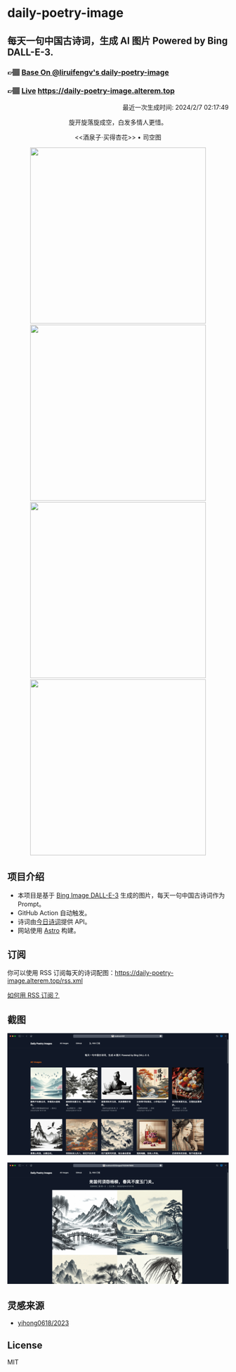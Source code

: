 
# daily-poetry-image

## 每天一句中国古诗词，生成 AI 图片 Powered by Bing DALL-E-3.

### 👉🏽 [Base On @liruifengv's daily-poetry-image](https://github.com/liruifengv/daily-poetry-image)

### 👉🏽 [Live](https://daily-poetry-image.alterem.top/) https://daily-poetry-image.alterem.top

<p align="right">
  最近一次生成时间: 2024/2/7 02:17:49
</p>
<p align="center">
旋开旋落旋成空，白发多情人更惜。
</p>
<p align="center">
<<酒泉子·买得杏花>> • 司空图
</p>
<p align="center">
<img src="https://tse2.mm.bing.net/th/id/OIG3.ZiKicBMu3Rpci0u9MjQb" height="400" width="400" />
<img src="https://tse3.mm.bing.net/th/id/OIG3.mJ1oQm56OzW5G0eQhZ9s" height="400" width="400" />
<img src="https://tse3.mm.bing.net/th/id/OIG3.OP715bfKBkGF71kchZlK" height="400" width="400" />
<img src="https://tse4.mm.bing.net/th/id/OIG3.nQ1z5uW6jlZ8Ml3jCasu" height="400" width="400" />
</p>

## 项目介绍

-   本项目是基于 [Bing Image DALL-E-3](https://www.bing.com/images/create) 生成的图片，每天一句中国古诗词作为 Prompt。
-   GitHub Action 自动触发。
-   诗词由[今日诗词](https://www.jinrishici.com/)提供 API。
-   网站使用 [Astro](https://astro.build) 构建。

## 订阅

你可以使用 RSS 订阅每天的诗词配图：https://daily-poetry-image.alterem.top/rss.xml

[如何用 RSS 订阅？](https://zhuanlan.zhihu.com/p/55026716)

## 截图

![图片列表](./screenshots/Snipaste_2023-12-28_21-00-26.png)

![图片详情](./screenshots/Snipaste_2023-12-28_21-00-53.png)

## 灵感来源

-   [yihong0618/2023](https://github.com/yihong0618/2023)

## License

MIT
